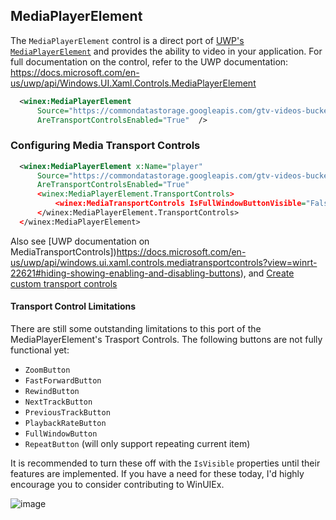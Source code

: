 ## MediaPlayerElement

The `MediaPlayerElement` control is a direct port of [UWP's `MediaPlayerElement`](https://docs.microsoft.com/en-us/uwp/api/Windows.UI.Xaml.Controls.MediaPlayerElement?view=winrt-22621) and provides the ability to video in your application.
For full documentation on the control, refer to the UWP documentation: https://docs.microsoft.com/en-us/uwp/api/Windows.UI.Xaml.Controls.MediaPlayerElement

```xml
  <winex:MediaPlayerElement
      Source="https://commondatastorage.googleapis.com/gtv-videos-bucket/sample/BigBuckBunny.mp4"
      AreTransportControlsEnabled="True"  />
```


### Configuring Media Transport Controls
```xml
  <winex:MediaPlayerElement x:Name="player"
      Source="https://commondatastorage.googleapis.com/gtv-videos-bucket/sample/BigBuckBunny.mp4"
      AreTransportControlsEnabled="True"
      <winex:MediaPlayerElement.TransportControls>
          <winex:MediaTransportControls IsFullWindowButtonVisible="False" />
      </winex:MediaPlayerElement.TransportControls>
  </winex:MediaPlayerElement>
```
Also see [UWP documentation on MediaTransportControls])https://docs.microsoft.com/en-us/uwp/api/windows.ui.xaml.controls.mediatransportcontrols?view=winrt-22621#hiding-showing-enabling-and-disabling-buttons),
and [Create custom transport controls](https://docs.microsoft.com/en-us/windows/apps/design/controls/custom-transport-controls)

#### Transport Control Limitations
There are still some outstanding limitations to this port of the MediaPlayerElement's Trasport Controls. The following buttons are not fully functional yet:
  - `ZoomButton`
  - `FastForwardButton`
  - `RewindButton`
  - `NextTrackButton`
  - `PreviousTrackButton`
  - `PlaybackRateButton`
  - `FullWindowButton`
  - `RepeatButton` (will only support repeating current item)

It is recommended to turn these off with the `IsVisible` properties until their features are implemented.
If you have a need for these today, I'd highly encourage you to consider contributing to WinUIEx.


![image](https://user-images.githubusercontent.com/1378165/177426047-3467c800-3ea9-4eb6-b67c-51ff466ee786.png)

